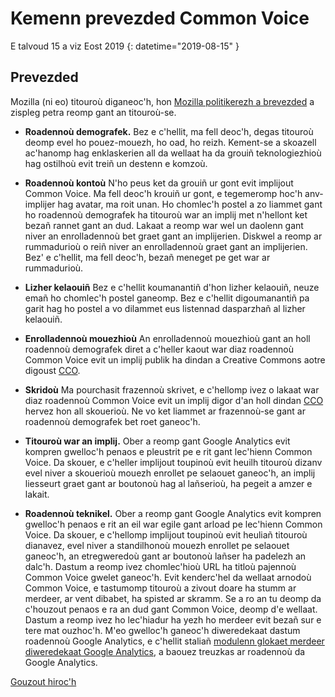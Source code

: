 # Kemenn prevezded Common Voice 

E talvoud 15 a viz Eost 2019 {: datetime="2019-08-15" }

## Prevezded

Mozilla (ni eo) titouroù diganeoc'h, hon [Mozilla politikerezh a brevezded](https://www.mozilla.org/privacy) a zispleg petra reomp gant an titouroù-se.

* **Roadennoù demografek.** Bez e c'hellit, ma fell deoc'h, degas titouroù deomp evel ho pouez-mouezh, ho oad, ho reizh. Kement-se a skoazell ac'hanomp hag enklaskerien all da wellaat ha da grouiñ teknologiezhioù hag ostilhoù evit treiñ un destenn e komzoù. 

* **Roadennoù kontoù** N'ho peus ket da grouiñ ur gont evit implijout Common Voice. Ma fell deoc'h krouiñ ur gont, e tegemeromp hoc'h anv-implijer hag avatar, ma roit unan. Ho chomlec'h postel a zo liammet gant ho roadennoù demografek ha titouroù war an implij met n'hellont ket bezañ rannet gant an dud. Lakaat a reomp war wel un daolenn gant niver an enrolladennoù bet graet gant an implijerien. Diskwel a reomp ar rummadurioù o reiñ niver an enrolladennoù graet gant an implijerien. Bez' e c'hellit, ma fell deoc'h,  bezañ meneget pe get war ar rummadurioù.

* **Lizher kelaouiñ** Bez e c'hellit koumanantiñ d'hon lizher kelaouiñ, neuze emañ ho chomlec'h postel ganeomp. Bez e c'hellit digoumanantiñ pa garit hag ho postel a vo dilammet eus listennad dasparzhañ al lizher kelaouiñ.

* **Enrolladennoù mouezhioù** An enrolladennoù mouezhioù gant an holl roadennoù demografek diret a c'heller kaout war diaz roadennoù Common Voice evit un implij publik ha dindan a Creative Commons aotre digoust [CCO](https://creativecommons.org/publicdomain/zero/1.0/).

* **Skridoù** Ma pourchasit frazennoù skrivet, e c'hellomp ivez o lakaat war diaz roadennoù Common Voice evit un implij digor d'an holl dindan [CCO](https://creativecommons.org/publicdomain/zero/1.0/) hervez hon all skouerioù. Ne vo ket liammet ar frazennoù-se gant ar roadennoù demografek bet roet ganeoc'h.

* **Titouroù war an implij.** Ober a reomp gant Google Analytics evit kompren gwelloc'h penaos e pleustrit pe e rit gant lec'hienn Common Voice. Da skouer, e c'heller implijout toupinoù evit heuilh titouroù dizanv evel niver a skouerioù mouezh enrollet pe selaouet ganeoc'h, an implij liesseurt graet gant ar boutonoù hag al lañserioù, ha pegeit a amzer e lakait. 

* **Roadennoù teknikel.** Ober a reomp gant Google Analytics evit kompren gwelloc'h penaos e rit an eil war egile gant arload pe lec'hienn Common Voice. Da skouer, e c'hellomp implijout toupinoù evit heuliañ titouroù dianavez, evel niver a standilhonoù mouezh enrollet pe selaouet ganeoc'h, an etregweredoù gant ar boutonoù lañser ha padelezh an dalc'h. Dastum a reomp ivez chomlec'hioù URL ha titloù pajennoù Common Voice gwelet ganeoc'h. Evit kenderc'hel da wellaat arnodoù Common Voice, e tastumomp titouroù a zivout doare ha stumm ar merdeer, ar vent dibabet, ha spisted ar skramm. Se a ro an tu deomp da c'houzout penaos e ra an dud gant Common Voice, deomp d'e wellaat. Dastum a reomp ivez ho lec'hiadur ha yezh ho merdeer evit bezañ sur e tere mat ouzhoc'h. M'eo gwelloc'h ganeoc'h diweredekaat dastum roadennoù Google Analytics, e c'hellit staliañ [modulenn glokaet merdeer diweredekaat Google Analytics](https://tools.google.com/dlpage/gaoptout), a baouez treuzkas ar roadennoù da Google Analytics.

[Gouzout hiroc'h](https://github.com/common-voice/common-voice/blob/main/docs/data_dictionary.md)
